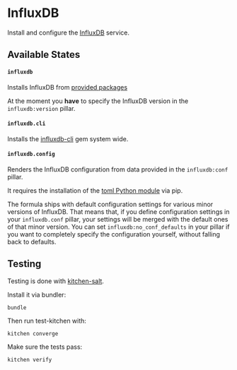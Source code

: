 # InfluxDB

Install and configure the [InfluxDB](http://influxdb.com/) service.

## Available States

#### ``influxdb``

Installs InfluxDB from [provided packages](http://influxdb.com/download/)

At the moment you **have** to specify the InfluxDB version in the
``influxdb:version`` pillar.

#### ``influxdb.cli``

Installs the [influxdb-cli](https://github.com/phstc/influxdb-cli) gem system wide.

#### ``influxdb.config``

Renders the InfluxDB configuration from data provided in the ``influxdb:conf``
pillar.

It requires the installation of the
[toml Python module](https://github.com/hit9/toml.py) via pip.

The formula ships with default configuration settings for various minor versions
of InfluxDB. That means that, if you define configuration settings in your
``influxdb.conf`` pillar, your settings will be merged with the default ones of
that minor version. You can set ``influxdb:no_conf_defaults`` in your pillar if
you want to completely specify the configuration yourself, without falling back
to defaults.

## Testing

Testing is done with [kitchen-salt](https://github.com/simonmcc/kitchen-salt).

Install it via bundler:

```
bundle
```

Then run test-kitchen with:

```
kitchen converge
```

Make sure the tests pass:

```
kitchen verify
```
